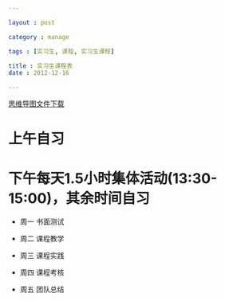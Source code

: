 ```yaml
---

layout : post

category : manage

tags : [实习生, 课程, 实习生课程]

title : 实习生课程表
date : 2012-12-16

---
```


[思维导图文件下载](https://docs.google.com/open?id=0B1DrsqrLRzeIZzduOURwampJaHM)

# 上午自习

# 下午每天1.5小时集体活动(13:30-15:00)，其余时间自习

- 周一 书面测试

- 周二 课程教学

- 周三 课程实践

- 周四 课程考核

- 周五 团队总结